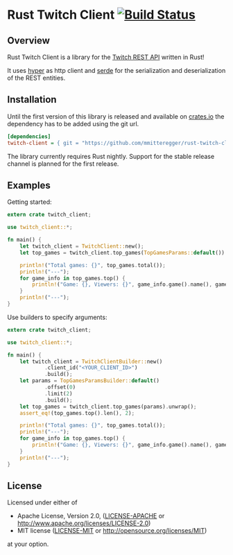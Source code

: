 # Rust Twitch Client [![Build Status](https://travis-ci.org/mmitteregger/rust-twitch-client.svg?branch=master)](https://travis-ci.org/mmitteregger/rust-twitch-client)

## Overview

Rust Twitch Client is a library for the [Twitch REST API](https://github.com/justintv/Twitch-API) written in Rust!

It uses [hyper](https://github.com/hyperium/hyper) as http client 
and [serde](https://github.com/serde-rs/serde) for the serialization and deserialization of the REST entities.

## Installation

Until the first version of this library is released and available on [crates.io](https://crates.io) 
the dependency has to be added using the git url.

```INI
[dependencies]
twitch-client = { git = "https://github.com/mmitteregger/rust-twitch-client.git" }
```

The library currently requires Rust nightly.
Support for the stable release channel is planned for the first release.

## Examples

Getting started:

```rust
extern crate twitch_client;

use twitch_client::*;

fn main() {
    let twitch_client = TwitchClient::new();
    let top_games = twitch_client.top_games(TopGamesParams::default()).unwrap();

    println!("Total games: {}", top_games.total());
    println!("---");
    for game_info in top_games.top() {
        println!("Game: {}, Viewers: {}", game_info.game().name(), game_info.viewers());
    }
    println!("---");
}
```

Use builders to specify arguments:

```rust
extern crate twitch_client;

use twitch_client::*;

fn main() {
    let twitch_client = TwitchClientBuilder::new()
            .client_id("<YOUR_CLIENT_ID>")
            .build();
    let params = TopGamesParamsBuilder::default()
            .offset(0)
            .limit(2)
            .build();
    let top_games = twitch_client.top_games(params).unwrap();
    assert_eq!(top_games.top().len(), 2);

    println!("Total games: {}", top_games.total());
    println!("---");
    for game_info in top_games.top() {
        println!("Game: {}, Viewers: {}", game_info.game().name(), game_info.viewers());
    }
    println!("---");
}
```

## License

Licensed under either of

 * Apache License, Version 2.0, ([LICENSE-APACHE](LICENSE-APACHE) or http://www.apache.org/licenses/LICENSE-2.0)
 * MIT license ([LICENSE-MIT](LICENSE-MIT) or http://opensource.org/licenses/MIT)

at your option.
